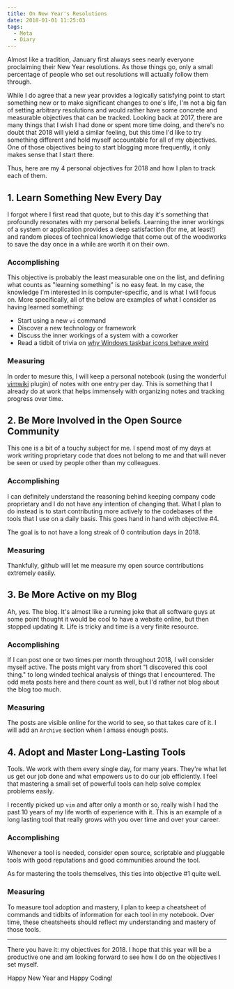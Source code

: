 ```yaml
---
title: On New Year's Resolutions
date: 2018-01-01 11:25:03
tags:
  - Meta
  - Diary
---
```


Almost like a tradition, January first always sees nearly everyone proclaiming
their New Year resolutions. As those things go, only a small percentage of
people who set out resolutions will actually follow them through.

While I do agree that a new year provides a logically satisfying point to start
something new or to make significant changes to one's life, I'm not a big fan of
setting arbitrary resolutions and would rather have some concrete and measurable
objectives that can be tracked.  Looking back at 2017, there are many things
that I wish I had done or spent more time doing, and there's no doubt that 2018
will yield a similar feeling, but this time I'd like to try something different
and hold myself accountable for all of my objectives. One of those objectives
being to start blogging more frequently, it only makes sense that I start there.

Thus, here are my 4 personal objectives for 2018 and how I plan to track each of
them.

## 1. Learn Something New Every Day

I forgot where I first read that quote, but to this day it's something that
profoundly resonates with my personal beliefs. Learning the inner workings of a
system or application provides a deep satisfaction (for me, at least!) and
random pieces of technical knowledge that come out of the woodworks to save the
day once in a while are worth it on their own.

### Accomplishing
This objective is probably the least measurable one on the list, and defining
what counts as "learning something" is no easy feat. In my case, the knowledge
I'm interested in is computer-specific, and is what I will focus on. More
specifically, all of the below are examples of what I consider as having learned
something:

- Start using a new `vi` command
- Discover a new technology or framework
- Discuss the inner workings of a system with a coworker
- Read a tidbit of trivia on [why Windows taskbar icons behave weird][1]

### Measuring
In order to mesure this, I will keep a personal notebook (using the wonderful
[vimwiki][2] plugin) of notes with one entry per day. This is something that I
already do at work that helps immensely with organizing notes and tracking
progress over time.

[1]: https://blogs.msdn.microsoft.com/oldnewthing/20150812-00/?p=91831/ "This actually helped fix a bug at work!"
[2]: https://vimwiki.github.io

## 2. Be More Involved in the Open Source Community

This one is a bit of a touchy subject for me. I spend most of my days at work
writing proprietary code that does not belong to me and that will never be seen
or used by people other than my colleagues.

### Accomplishing
I can definitely understand the reasoning behind keeping company code
proprietary and I do not have any intention of changing that. What I plan to do
instead is to start contributing more actively to the codebases of the tools
that I use on a daily basis. This goes hand in hand with objective #4.

The goal is to not have a long streak of 0 contribution days in 2018.

### Measuring
Thankfully, github will let me measure my open source contributions extremely
easily.

## 3. Be More Active on my Blog

Ah, yes. The blog. It's almost like a running joke that all software guys at
some point thought it would be cool to have a website online, but then stopped
updating it. Life is tricky and time is a very finite resource.

### Accomplishing

If I can post one or two times per month throughout 2018, I will consider myself
active. The posts might vary from short "I discovered this cool thing." to long
winded techical analysis of things that I encountered. The odd meta posts here
and there count as well, but I'd rather not blog about the blog too much.

### Measuring
The posts are visible online for the world to see, so that takes care of it. I
will add an `Archive` section when I amass enough posts.

## 4. Adopt and Master Long-Lasting Tools

Tools. We work with them every single day, for many years. They're what let us
get our job done and what empowers us to do our job efficiently. I feel that
mastering a small set of powerful tools can help solve complex problems easily.

I recently picked up `vim` and after only a month or so, really wish I had the
past 10 years of my life worth of experience with it. This is an example of a
long lasting tool that really grows with you over time and over your career.

### Accomplishing
Whenever a tool is needed, consider open source, scriptable and pluggable tools
with good reputations and good communities around the tool.

As for mastering the tools themselves, this ties into objective #1 quite well.

### Measuring
To measure tool adoption and mastery, I plan to keep a cheatsheet of commands
and tidbits of information for each tool in my notebook. Over time, these
cheatsheets should reflect my understanding and mastery of those tools.

---

There you have it: my objectives for 2018. I hope that this year will be a
productive one and am looking forward to see how I do on the objectives I set
myself.

Happy New Year and Happy Coding!

